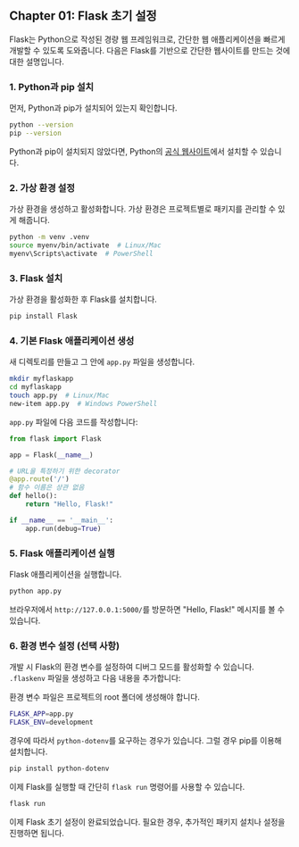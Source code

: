 ## Chapter 01: Flask 초기 설정
Flask는 Python으로 작성된 경량 웹 프레임워크로, 간단한 웹 애플리케이션을 빠르게 개발할 수 있도록 도와줍니다. 다음은 Flask를 기반으로 간단한 웹사이트를 만드는 것에 대한 설명입니다.

### 1. Python과 pip 설치
먼저, Python과 pip가 설치되어 있는지 확인합니다.

```bash
python --version
pip --version
```

Python과 pip이 설치되지 않았다면, Python의 [공식 웹사이트](https://www.python.org/downloads/)에서 설치할 수 있습니다.

### 2. 가상 환경 설정
가상 환경을 생성하고 활성화합니다. 가상 환경은 프로젝트별로 패키지를 관리할 수 있게 해줍니다.

```bash
python -m venv .venv
source myenv/bin/activate  # Linux/Mac
myenv\Scripts\activate  # PowerShell
```

### 3. Flask 설치
가상 환경을 활성화한 후 Flask를 설치합니다.

```bash
pip install Flask
```

### 4. 기본 Flask 애플리케이션 생성
새 디렉토리를 만들고 그 안에 `app.py` 파일을 생성합니다.

```bash
mkdir myflaskapp
cd myflaskapp
touch app.py  # Linux/Mac
new-item app.py  # Windows PowerShell
```

`app.py` 파일에 다음 코드를 작성합니다:

```python
from flask import Flask

app = Flask(__name__)

# URL을 특정하기 위한 decorator
@app.route('/')
# 함수 이름은 상관 없음
def hello():
    return "Hello, Flask!"

if __name__ == '__main__':
    app.run(debug=True)
```

### 5. Flask 애플리케이션 실행
Flask 애플리케이션을 실행합니다.

```bash
python app.py
```

브라우저에서 `http://127.0.0.1:5000/`를 방문하면 "Hello, Flask!" 메시지를 볼 수 있습니다.

### 6. 환경 변수 설정 (선택 사항)
개발 시 Flask의 환경 변수를 설정하여 디버그 모드를 활성화할 수 있습니다. `.flaskenv` 파일을 생성하고 다음 내용을 추가합니다:

환경 변수 파일은 프로젝트의 root 폴더에 생성해야 합니다.

```bash
FLASK_APP=app.py
FLASK_ENV=development
```

경우에 따라서 `python-dotenv`를 요구하는 경우가 있습니다. 그럴 경우 pip를 이용해 설치합니다.

```bash
pip install python-dotenv
```

이제 Flask를 실행할 때 간단히 `flask run` 명령어를 사용할 수 있습니다.

```bash
flask run
```

이제 Flask 초기 설정이 완료되었습니다. 필요한 경우, 추가적인 패키지 설치나 설정을 진행하면 됩니다.